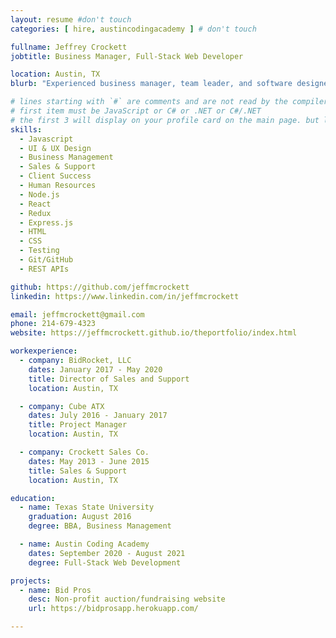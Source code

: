 ```yaml
---
layout: resume #don't touch
categories: [ hire, austincodingacademy ] # don't touch

fullname: Jeffrey Crockett
jobtitle: Business Manager, Full-Stack Web Developer

location: Austin, TX
blurb: "Experienced business manager, team leader, and software designer looking for a role managing the development of new platforms or existing platforms, building front-end applications, or the business development of SaaS applications."

# lines starting with `#` are comments and are not read by the compiler
# first item must be JavaScript or C# or .NET or C#/.NET
# the first 3 will display on your profile card on the main page. but list as many as you want, they will be all be visible on your individual profile page
skills:
  - Javascript
  - UI & UX Design
  - Business Management
  - Sales & Support
  - Client Success
  - Human Resources
  - Node.js
  - React
  - Redux
  - Express.js
  - HTML
  - CSS
  - Testing
  - Git/GitHub
  - REST APIs

github: https://github.com/jeffmcrockett
linkedin: https://www.linkedin.com/in/jeffmcrockett

email: jeffmcrockett@gmail.com
phone: 214-679-4323
website: https://jeffmcrockett.github.io/theportfolio/index.html

workexperience:
  - company: BidRocket, LLC
    dates: January 2017 - May 2020
    title: Director of Sales and Support
    location: Austin, TX

  - company: Cube ATX
    dates: July 2016 - January 2017
    title: Project Manager
    location: Austin, TX

  - company: Crockett Sales Co.
    dates: May 2013 - June 2015
    title: Sales & Support
    location: Austin, TX

education:
  - name: Texas State University
    graduation: August 2016
    degree: BBA, Business Management

  - name: Austin Coding Academy
    dates: September 2020 - August 2021
    degree: Full-Stack Web Development

projects:
  - name: Bid Pros
    desc: Non-profit auction/fundraising website
    url: https://bidprosapp.herokuapp.com/

---
```

